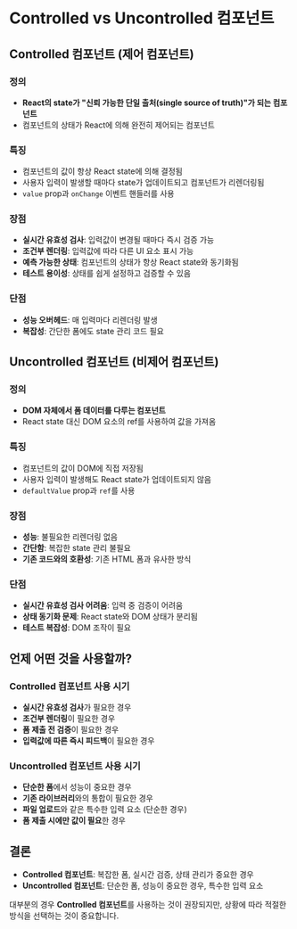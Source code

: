 # Controlled vs Uncontrolled 컴포넌트

## Controlled 컴포넌트 (제어 컴포넌트)

### 정의

- **React의 state가 "신뢰 가능한 단일 출처(single source of truth)"가 되는 컴포넌트**
- 컴포넌트의 상태가 React에 의해 완전히 제어되는 컴포넌트

### 특징

- 컴포넌트의 값이 항상 React state에 의해 결정됨
- 사용자 입력이 발생할 때마다 state가 업데이트되고 컴포넌트가 리렌더링됨
- `value` prop과 `onChange` 이벤트 핸들러를 사용

### 장점

- **실시간 유효성 검사**: 입력값이 변경될 때마다 즉시 검증 가능
- **조건부 렌더링**: 입력값에 따라 다른 UI 요소 표시 가능
- **예측 가능한 상태**: 컴포넌트의 상태가 항상 React state와 동기화됨
- **테스트 용이성**: 상태를 쉽게 설정하고 검증할 수 있음

### 단점

- **성능 오버헤드**: 매 입력마다 리렌더링 발생
- **복잡성**: 간단한 폼에도 state 관리 코드 필요

## Uncontrolled 컴포넌트 (비제어 컴포넌트)

### 정의

- **DOM 자체에서 폼 데이터를 다루는 컴포넌트**
- React state 대신 DOM 요소의 ref를 사용하여 값을 가져옴

### 특징

- 컴포넌트의 값이 DOM에 직접 저장됨
- 사용자 입력이 발생해도 React state가 업데이트되지 않음
- `defaultValue` prop과 `ref`를 사용

### 장점

- **성능**: 불필요한 리렌더링 없음
- **간단함**: 복잡한 state 관리 불필요
- **기존 코드와의 호환성**: 기존 HTML 폼과 유사한 방식

### 단점

- **실시간 유효성 검사 어려움**: 입력 중 검증이 어려움
- **상태 동기화 문제**: React state와 DOM 상태가 분리됨
- **테스트 복잡성**: DOM 조작이 필요

## 언제 어떤 것을 사용할까?

### Controlled 컴포넌트 사용 시기

- **실시간 유효성 검사**가 필요한 경우
- **조건부 렌더링**이 필요한 경우
- **폼 제출 전 검증**이 필요한 경우
- **입력값에 따른 즉시 피드백**이 필요한 경우

### Uncontrolled 컴포넌트 사용 시기

- **단순한 폼**에서 성능이 중요한 경우
- **기존 라이브러리**와의 통합이 필요한 경우
- **파일 업로드**와 같은 특수한 입력 요소 (단순한 경우)
- **폼 제출 시에만 값이 필요**한 경우

## 결론

- **Controlled 컴포넌트**: 복잡한 폼, 실시간 검증, 상태 관리가 중요한 경우
- **Uncontrolled 컴포넌트**: 단순한 폼, 성능이 중요한 경우, 특수한 입력 요소

대부분의 경우 **Controlled 컴포넌트**를 사용하는 것이 권장되지만, 상황에 따라 적절한 방식을 선택하는 것이 중요합니다.
